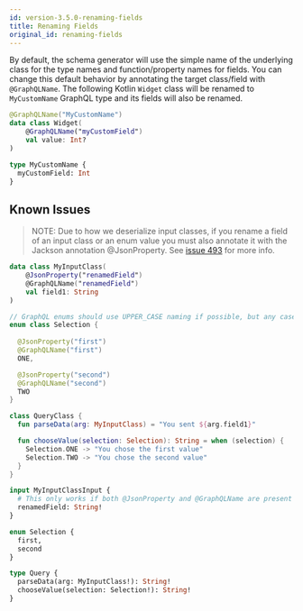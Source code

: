 ```yaml
---
id: version-3.5.0-renaming-fields
title: Renaming Fields
original_id: renaming-fields
---
```


By default, the schema generator will use the simple name of the underlying class for the type names and function/property names for fields.
You can change this default behavior by annotating the target class/field with `@GraphQLName`. The following Kotlin `Widget` class
will be renamed to `MyCustomName` GraphQL type and its fields will also be renamed.

```kotlin
@GraphQLName("MyCustomName")
data class Widget(
    @GraphQLName("myCustomField")
    val value: Int?
)
```

```graphql
type MyCustomName {
  myCustomField: Int
}
```

## Known Issues
> NOTE: Due to how we deserialize input classes, if you rename a field of an input class or an enum value you must also annotate it with the Jackson annotation @JsonProperty. See [issue 493](https://github.com/ExpediaGroup/graphql-kotlin/issues/493) for more info.

```kotlin
data class MyInputClass(
    @JsonProperty("renamedField")
    @GraphQLName("renamedField")
    val field1: String
)

// GraphQL enums should use UPPER_CASE naming if possible, but any case is supported
enum class Selection {
  
  @JsonProperty("first")
  @GraphQLName("first")
  ONE,

  @JsonProperty("second")
  @GraphQLName("second")
  TWO
}

class QueryClass {
  fun parseData(arg: MyInputClass) = "You sent ${arg.field1}"

  fun chooseValue(selection: Selection): String = when (selection) {
    Selection.ONE -> "You chose the first value"
    Selection.TWO -> "You chose the second value"
  }
}
```

```graphql
input MyInputClassInput {
  # This only works if both @JsonProperty and @GraphQLName are present
  renamedField: String!
}

enum Selection {
  first,
  second
}

type Query {
  parseData(arg: MyInputClass!): String!
  chooseValue(selection: Selection!): String!
}
```
